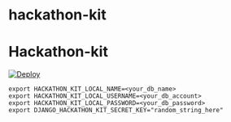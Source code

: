 # hackathon-kit



Hackathon-kit
===========

[![Deploy](https://www.herokucdn.com/deploy/button.png)](https://heroku.com/deploy)

```
export HACKATHON_KIT_LOCAL_NAME=<your_db_name>
export HACKATHON_KIT_LOCAL_USERNAME=<your_db_account>
export HACKATHON_KIT_LOCAL_PASSWORD=<your_db_password>
export DJANGO_HACKATHON_KIT_SECRET_KEY="random_string_here"
```
